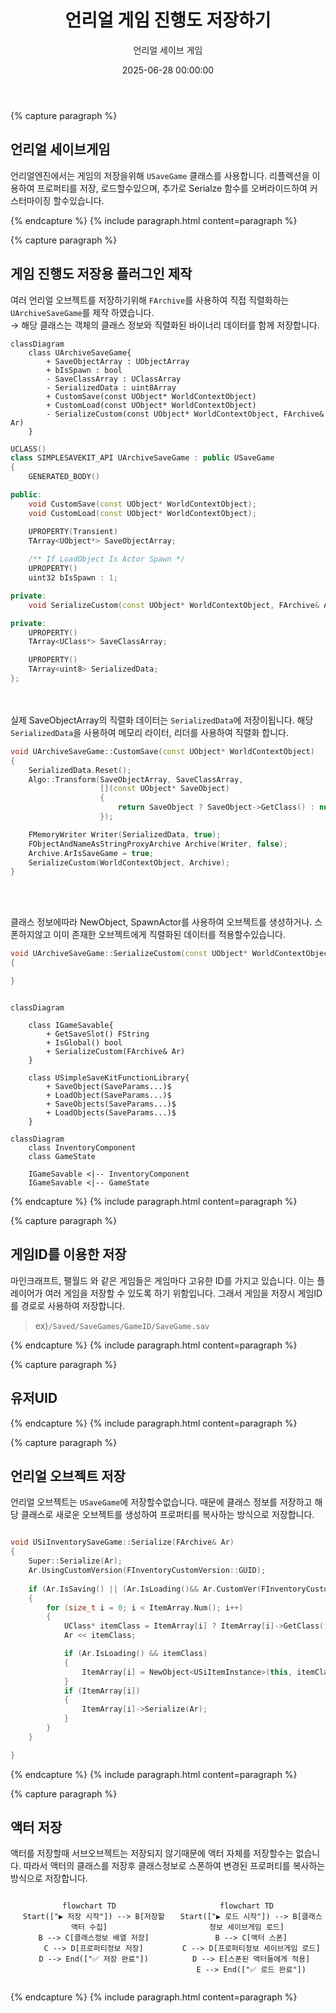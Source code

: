 ﻿---
title: "언리얼 게임 진행도 저장하기"
date: 2025-06-28 00:00:00
layout: post
image: "images/icon_14.gif"
subtitle: 
 - "언리얼 세이브 게임"
description: "언리얼에서 게임 진행도 저장하는 방법에 대해 이야기 합니다"
published: true
order: 0
mermaid: true
---


{% capture paragraph %}

## **언리얼 세이브게임**
언리얼엔진에서는 게임의 저장을위해 `USaveGame` 클래스를 사용합니다.
리플렉션을 이용하여 프로퍼티를 저장, 로드할수있으며,
추가로 Serialze 함수를 오버라이드하여 커스터마이징 할수있습니다.


{% endcapture %}
{% include paragraph.html content=paragraph %}

{% capture paragraph %}
## **게임 진행도 저장용 플러그인 제작**
여러 언리얼 오브젝트를 저장하기위해 `FArchive`를 사용하여 직접 직렬화하는 `UArchiveSaveGame`를 제작 하였습니다.  
→ 해당 클래스는 객체의 클래스 정보와 직렬화된 바이너리 데이터를 함께 저장합니다.


``` mermaid
classDiagram
    class UArchiveSaveGame{
		+ SaveObjectArray : UObjectArray
		+ bIsSpawn : bool 
		- SaveClassArray : UClassArray
		- SerializedData : uint8Array
		+ CustomSave(const UObject* WorldContextObject)
		+ CustomLoad(const UObject* WorldContextObject)
		- SerializeCustom(const UObject* WorldContextObject, FArchive& Ar)
    }
```

```cpp
UCLASS()
class SIMPLESAVEKIT_API UArchiveSaveGame : public USaveGame
{
	GENERATED_BODY()

public:
	void CustomSave(const UObject* WorldContextObject);
	void CustomLoad(const UObject* WorldContextObject);

	UPROPERTY(Transient)
	TArray<UObject*> SaveObjectArray;
	
	/** If LoadObject Is Actor Spawn */
	UPROPERTY()
	uint32 bIsSpawn : 1;

private:
	void SerializeCustom(const UObject* WorldContextObject, FArchive& Ar);

private:
	UPROPERTY()
	TArray<UClass*> SaveClassArray;

	UPROPERTY()
	TArray<uint8> SerializedData;
};
```



<br><br>
실제 SaveObjectArray의 직렬화 데이터는 `SerializedData`에 저장이됩니다.
해당 `SerializedData`을 사용하여 메모리 라이터, 리더를 사용하여 직렬화 합니다.


```cpp
void UArchiveSaveGame::CustomSave(const UObject* WorldContextObject)
{
	SerializedData.Reset();
	Algo::Transform(SaveObjectArray, SaveClassArray,
					[](const UObject* SaveObject)
					{
						return SaveObject ? SaveObject->GetClass() : nullptr;
					});

	FMemoryWriter Writer(SerializedData, true);
	FObjectAndNameAsStringProxyArchive Archive(Writer, false);
	Archive.ArIsSaveGame = true;
	SerializeCustom(WorldContextObject, Archive);
}
```
<br><br>

클래스 정보에따라 NewObject, SpawnActor를 사용하여 오브젝트를 생성하거나.
스폰하지않고 이미 존재한 오브젝트에게 직렬화된 데이터를 적용할수있습니다.
```cpp
void UArchiveSaveGame::SerializeCustom(const UObject* WorldContextObject, FArchive& Ar)
{

}
```


``` mermaid

classDiagram

    class IGameSavable{
		+ GetSaveSlot() FString
		+ IsGlobal() bool
		+ SerializeCustom(FArchive& Ar)
    }

    class USimpleSaveKitFunctionLibrary{
		+ SaveObject(SaveParams...)$
		+ LoadObject(SaveParams...)$
		+ SaveObjects(SaveParams...)$
		+ LoadObjects(SaveParams...)$
    }
```

    
``` mermaid
classDiagram
    class InventoryComponent
    class GameState

    IGameSavable <|-- InventoryComponent
    IGameSavable <|-- GameState
```



{% endcapture %}
{% include paragraph.html content=paragraph %}


{% capture paragraph %}

## **게임ID를 이용한 저장**

마인크래프트, 팰월드 와 같은 게임들은 게임마다 고유한 ID를 가지고 있습니다.
이는 플레이어가 여러 게임을 저장할 수 있도록 하기 위함입니다.
그래서 게임을 저장시 게임ID를 경로로 사용하여 저장합니다.  

> ex)`/Saved/SaveGames/GameID/SaveGame.sav`


{% endcapture %}
{% include paragraph.html content=paragraph %}

{% capture paragraph %}
## **유저UID**

{% endcapture %}
{% include paragraph.html content=paragraph %}


{% capture paragraph %}
## **언리얼 오브젝트 저장**
언리얼 오브젝트는 `USaveGame`에 저장할수없습니다. 때문에 클래스 정보를 저장하고
해당 클래스로 새로운 오브젝트를 생성하여 프로퍼티를 복사하는 방식으로 저장합니다.

```cpp

void USiInventorySaveGame::Serialize(FArchive& Ar)
{
	Super::Serialize(Ar);
	Ar.UsingCustomVersion(FInventoryCustomVersion::GUID);
	
	if (Ar.IsSaving() || (Ar.IsLoading()&& Ar.CustomVer(FInventoryCustomVersion::GUID) >= FInventoryCustomVersion::FirstVersion))
	{
		for (size_t i = 0; i < ItemArray.Num(); i++)
		{
			UClass* itemClass = ItemArray[i] ? ItemArray[i]->GetClass() : nullptr;
			Ar << itemClass;

			if (Ar.IsLoading() && itemClass)
			{
				ItemArray[i] = NewObject<USiItemInstance>(this, itemClass);
			}
			if (ItemArray[i])
			{
				ItemArray[i]->Serialize(Ar);
			}
		}
	}

}

```
{% endcapture %}
{% include paragraph.html content=paragraph %}

{% capture paragraph %}
## **액터 저장**
액터를 저장할때 서브오브젝트는 저장되지 않기때문에
액터 자체를 저장할수는 없습니다.
따라서 액터의 클래스를 저장후 클래스정보로 스폰하여
변경된 프로퍼티를 복사하는 방식으로 저장합니다.

<div style="display: flex;" align="center">
  <div style="flex: 1;">
    
```mermaid
flowchart TD
  Start(["▶ 저장 시작"]) --> B[저장할 액터 수집]
  B --> C[클래스정보 배열 저장]
  C --> D[프로퍼티정보 저장]
  D --> End(["✅ 저장 완료"])
```

  </div>

  <div style="flex: 1;">
    
```mermaid
flowchart TD
  Start(["▶ 로드 시작"]) --> B[클래스정보 세이브게임 로드]
  B --> C[액터 스폰]
  C --> D[프로퍼티정보 세이브게임 로드]
  D --> E[스폰된 액터들에게 적용]
  E --> End(["✅ 로드 완료"])
```
  </div>
</div>


{% endcapture %}
{% include paragraph.html content=paragraph %}